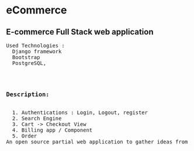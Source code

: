 # eCommerce
<h2>E-commerce Full Stack web application</h2>
<pre>
Used Technologies :
  Django framework 
  Bootstrap 
  PostgreSQL,
</pre>
<br />
<pre>
<h3>Description:</h3>
  1. Authentications : Login, Logout, register
  2. Search Engine
  3. Cart -> Checkout View
  4. Billing app / Component
  5. Order 
An open source partial web application to gather ideas from ecommerce platform.
</pre>

